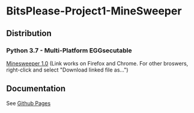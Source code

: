 # BitsPlease-Project1-MineSweeper
## Distribution
### Python 3.7 - Multi-Platform EGGsecutable
<a href="dist/Minesweeper-1.0-py3.7.egg" download>Minesweeper 1.0</a> (Link works on Firefox and Chrome. For other broswers, right-click and select "Download linked file as...")

## Documentation
See [Github Pages](https://zatkins-school.github.io/BitsPlease-Project1-MineSweeper/)
